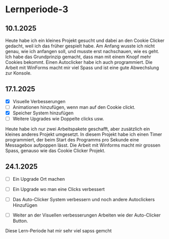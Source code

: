 # Lernperiode-3

## 10.1.2025
Heute habe ich ein kleines Projekt gesucht und dabei an den Cookie Clicker gedacht, weil ich das früher gespielt habe. Am Anfang wusste ich nicht genau, wie ich anfangen soll, und musste erst nachschauen, wie es geht. Ich habe das Grundprinzip gemacht, dass man mit einem Knopf mehr Cookies bekommt. Einen Autoclicker habe ich auch programmiert. Die Arbeit mit WinForms macht mir viel Spass und ist eine gute Abwechslung zur Konsole.

## 17.1.2025

- [x] Visuelle Verbesserungen
- [ ] Animationen hinzufügen, wenn man auf den Cookie clickt.
- [x] Speicher System hinzufügen
- [ ] Weitere Upgrades wie Doppelte clicks usw.

Heute habe ich nur zwei Arbeitspakete geschafft, aber zusätzlich ein kleines anderes Projekt umgesetzt. In diesem Projekt habe ich einen Timer programmiert, der beim Start des Programms pro Sekunde eine Messagebox aufpoppen lässt. Die Arbeit mit Winforms macht mir grossen Spass, genauso wie das Cookie Clicker Projekt.

## 24.1.2025

- [ ] Ein Upgrade Ort machen
- [ ] Ein Upgrade wo man eine Clicks verbessert
- [ ] Das Auto-Clicker System verbessern und noch andere Autoclickers Hinzufügen
- [ ] Weiter an der Visuellen verbesserungen Arbeiten wie der Auto-Clicker Button.


Diese Lern-Periode hat mir sehr viel sapss gemcht
